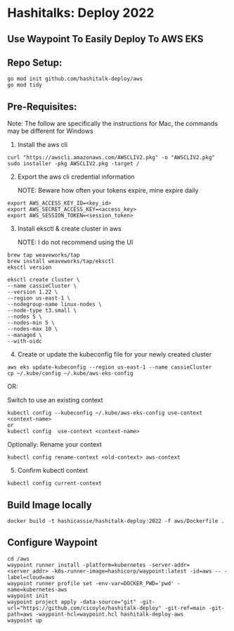 # Hashitalks: Deploy 2022

## Use Waypoint To Easily Deploy To AWS EKS

## Repo Setup:
```
go mod init github.com/hashitalk-deploy/aws
go mod tidy
```

## Pre-Requisites:
Note: The follow are specifically the instructions for Mac, the commands may be different for Windows

1. Install the aws cli

```
curl "https://awscli.amazonaws.com/AWSCLIV2.pkg" -o "AWSCLIV2.pkg"
sudo installer -pkg AWSCLIV2.pkg -target /
```

2. Export the aws cli credential information

   NOTE: Beware how often your tokens expire, mine expire daily
```
export AWS_ACCESS_KEY_ID=<key_id>
export AWS_SECRET_ACCESS_KEY=<access_key>
export AWS_SESSION_TOKEN=<session_token>
```

3. Install eksctl & create cluster in aws

   NOTE: I do not recommend using the UI
```
brew tap weaveworks/tap
brew install weaveworks/tap/eksctl
eksctl version

eksctl create cluster \
--name cassieCluster \  
--version 1.22 \
--region us-east-1 \        
--nodegroup-name linux-nodes \
--node-type t3.small \
--nodes 5 \
--nodes-min 5 \
--nodes-max 10 \
--managed \
--with-oidc
```

4. Create or update the kubeconfig file for your newly created cluster
```
aws eks update-kubeconfig --region us-east-1 --name cassieCluster
cp ~/.kube/config ~/.kube/aws-eks-config
```
OR: 

Switch to use an existing context
```
kubectl config --kubeconfig ~/.kube/aws-eks-config use-context <context-name>
or
kubectl config  use-context <context-name>
```

Optionally: Rename your context
```
kubectl config rename-context <old-context> aws-context
```

5. Confirm kubectl context
```
kubectl config current-context
```

## Build Image locally
```
docker build -t hashicassie/hashitalk-deploy:2022 -f aws/Dockerfile . 
```


## Configure Waypoint
```
cd /aws
waypoint runner install -platform=kubernetes -server-addr=<server_addr> -k8s-runner-image=hashicorp/waypoint:latest -id=aws -- -label=cloud=aws
waypoint runner profile set -env-var=DOCKER_PWD='pwd' -name=kubernetes-aws
waypoint init
waypoint project apply -data-source="git" -git-url="https://github.com/cicoyle/hashitalk-deploy" -git-ref=main -git-path=aws -waypoint-hcl=waypoint.hcl hashitalk-deploy-aws
waypoint up
```